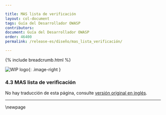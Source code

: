 ```yaml
---

title: MAS lista de verificación
layout: col-document
tags: Guía del Desarrollador OWASP
contributors:
document: Guía del Desarrollador OWASP
order: 46400
permalink: /release-es/diseño/mas_lista_verificación/

---
```


{% include breadcrumb.html %}

<style type="text/css">
.image-right {
  height: 180px;
  display: block;
  margin-left: auto;
  margin-right: auto;
  float: right;
}
</style>

![WIP logo](../../../assets/images/dg_wip.png "Trabajo en curso"){: .image-right }

### 4.3 MAS lista de verificación

No hay traducción de esta página, consulte [versión original en inglés][release0603].

----

[release0603]: https://github.com/OWASP/www-project-developer-guide/blob/main/release/06-design/03-mas-checklist.md

\newpage
